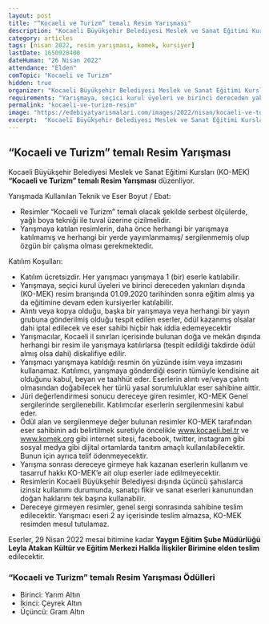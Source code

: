 ```yaml
---
layout: post
title: "“Kocaeli ve Turizm” temalı Resim Yarışması"
description: "Kocaeli Büyükşehir Belediyesi Meslek ve Sanat Eğitimi Kursları (KO-MEK) '“Kocaeli ve Turizm” temalı Resim Yarışması' düzenliyor."
category: articles
tags: [nisan 2022, resim yarışması, komek, kursiyer]
lastDate: 1650920400
dateHuman: "26 Nisan 2022"
attendance: "Elden"
comTopic: "Kocaeli ve Turizm"
hidden: true
organizer: "Kocaeli Büyükşehir Belediyesi Meslek ve Sanat Eğitimi Kursları (KO-MEK)"
requirements: "Yarışmaya, seçici kurul üyeleri ve birinci dereceden yakınları dışında (KO-MEK) resim branşında 01.09.2020 tarihinden sonra eğitim almış ya da eğitimine devam eden kursiyerler katılabilir."
permalink: "kocaeli-ve-turizm-resim"
image: "https://edebiyatyarismalari.com/images/2022/nisan/kocaeli-ve-turizm-resim.jpg"
excerpt:  "Kocaeli Büyükşehir Belediyesi Meslek ve Sanat Eğitimi Kursları (KO-MEK) <strong> “Kocaeli ve Turizm” temalı Resim Yarışması </strong> düzenliyor."
---
```


## “Kocaeli ve Turizm” temalı Resim Yarışması
Kocaeli Büyükşehir Belediyesi Meslek ve Sanat Eğitimi Kursları (KO-MEK) **“Kocaeli ve Turizm” temalı Resim Yarışması** düzenliyor.

Yarışmada Kullanılan Teknik ve Eser Boyut / Ebat:
- Resimler “Kocaeli ve Turizm” temalı olacak şekilde serbest ölçülerde, yağlı boya tekniği ile tuval üzerine çizilmelidir.
- Yarışmaya katılan resimlerin, daha önce herhangi bir yarışmaya katılmamış ve herhangi bir yerde yayımlanmamış/ sergilenmemiş olup özgün bir çalışma olması gerekmektedir.

Katılım Koşulları:
- Katılım ücretsizdir. Her yarışmacı yarışmaya 1 (bir) eserle katılabilir.
- Yarışmaya, seçici kurul üyeleri ve birinci dereceden yakınları dışında (KO-MEK) resim branşında 01.09.2020 tarihinden sonra eğitim almış ya da eğitimine devam eden kursiyerler katılabilir.
- Alıntı veya kopya olduğu, başka bir yarışmaya veya herhangi bir yayın grubuna gönderilmiş olduğu tespit edilen eserler, ödül kazanmış olsalar dahi iptal edilecek ve eser sahibi hiçbir hak iddia edemeyecektir
- Yarışmacılar, Kocaeli il sınırları içerisinde bulunan doğa ve mekân dışında herhangi bir resim ile yarışmaya katılırlarsa (tespit edildiği takdirde ödül almış olsa dahi) diskalifiye edilir.
- Yarışmacı yarışmaya katıldığı resmin ön yüzünde isim veya imzasını kullanamaz. Katılımcı, yarışmaya gönderdiği eserin tümüyle kendisine ait olduğunu kabul, beyan ve taahhüt eder. Eserlerin alıntı ve/veya çalıntı olmasından doğabilecek her türlü yasal sorumluluklar eser sahibine aittir.
- Jüri değerlendirmesi sonucu dereceye giren resimler, KO-MEK Genel sergilerinde sergilenebilir. Katılımcılar eserlerin sergilenmesini kabul eder.
- Ödül alan ve sergilenmeye değer bulunan resimler KO-MEK tarafından eser sahibinin adı belirtilmek suretiyle öncelikle www.kocaeli.bel.tr ve www.komek.org gibi internet sitesi, facebook, twitter, instagram gibi sosyal medya gibi dijital ortamlarda tanıtım amaçlı kullanılabilecektir. Bunun için ayrıca telif ödenmeyecektir.
- Yarışma sonrası dereceye girmeye hak kazanan eserlerin kullanım ve tasarruf hakkı KO-MEK’e ait olup eserler iade edilmeyecektir.
- Resimlerin Kocaeli Büyükşehir Belediyesi dışında üçüncü şahıslarca izinsiz kullanımı durumunda, sanatçı fikir ve sanat eserleri kanunundan doğan haklarını tek başına kullanabilir.
- Dereceye girmeyen resimler, genel sergi sonrasında sahibine teslim edilecektir. Yarışmacı eseri 2 ay içerisinde teslim almazsa, KO-MEK resimden mesul tutulamaz.

 Eserler, 29 Nisan 2022 mesai bitimine kadar **Yaygın Eğitim Şube Müdürlüğü Leyla Atakan Kültür ve Eğitim Merkezi Halkla İlişkiler Birimine elden teslim** edilecektir.

### “Kocaeli ve Turizm” temalı Resim Yarışması Ödülleri
- Birinci: Yarım Altın
- İkinci: Çeyrek Altın
- Üçüncü: Gram Altın